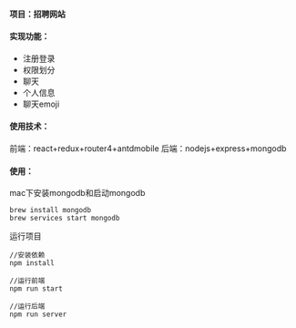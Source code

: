 #### 项目：招聘网站
#### 实现功能：
  - 注册登录
  - 权限划分
  - 聊天
  - 个人信息
  - 聊天emoji
#### 使用技术：
  前端：react+redux+router4+antdmobile
  后端：nodejs+express+mongodb
#### 使用：
mac下安装mongodb和启动mongodb
```
brew install mongodb 
brew services start mongodb
```
运行项目
```
//安装依赖
npm install 

//运行前端
npm run start

//运行后端
npm run server
```
